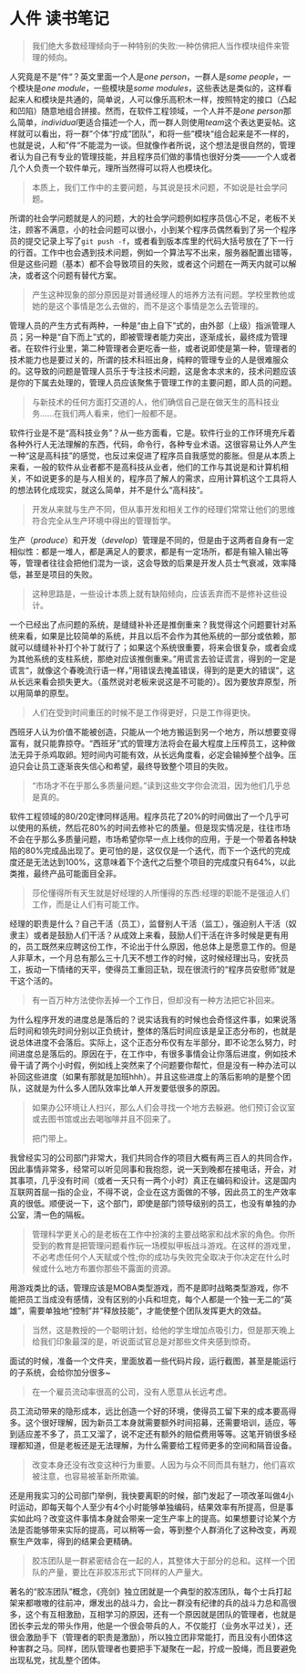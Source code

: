 # 人件 读书笔记

> 我们绝大多数经理倾向于一种特别的失败:一种仿佛把人当作模块组件来管理的倾向。

人究竟是不是”件“？英文里面一个人是*one person*，一群人是*some people*，一个模块是*one module*，一些模块是*some modules*，这些表达是类似的，这样看起来人和模块是共通的，简单说，人可以像乐高积木一样，按照特定的接口（凸起和凹陷）随意地组合拼接。然而，在软件工程领域，一个人并不是*one person*那么简单，*individual*更适合描述一个人，而一群人则使用*team*这个表达更妥帖。这样就可以看出，将一群”个体“拧成”团队“，和将一些”模块“组合起来是不一样的，也就是说，人和”件“不能混为一谈。但就像作者所说，这个想法是很自然的，管理者认为自己有专业的管理技能，并且程序员们做的事情也很好分类——一个人或者几个人负责一个软件单元，理所当然得可以将人也模块化。

> 本质上，我们工作中的主要问题，与其说是技术问题，不如说是社会学问题。

所谓的社会学问题就是人的问题，大的社会学问题例如程序员信心不足，老板不关注，顾客不满意，小的社会问题可以很小，小到某个程序员偶然看到了另一个程序员的提交记录上写了`git push -f`，或者看到版本库里的代码大括号放在了下一行的行首。工作中也会遇到技术问题，例如一个算法写不出来，服务器配置出错等，但是这些问题（基本）都不会导致项目的失败，或者这个问题在一两天内就可以解决，或者这个问题有替代方案。

>产生这种现象的部分原因是对普通经理人的培养方法有问题。学校里教他或她的是这个事情是怎么去做的，而不是这个事情是怎么去管理的。

管理人员的产生方式有两种，一种是“由上自下”式的，由外部（上级）指派管理人员；另一种是“自下而上”式的，即被管理者能力突出，逐渐成长，最终成为管理者。在软件行业里，第二种管理者会更吃香一些，或者说即使是第一种，管理者的技术能力也是要过关的，所谓的技术科班出身，纯粹的管理专业的人是很难服众的。这导致的问题是管理人员乐于专注技术问题，这是舍本求末的，技术问题应该是你的下属去处理的，管理人员应该聚焦于管理工作的主要问题，即人员的问题。

>与新技术的任何方面打交道的人，他们确信自己是在做天生的高科技业务……在我们两人看来，他们一般都不是。

软件行业是不是“高科技业务”？从一些方面看，它是。软件行业的工作环境充斥着各种外行人无法理解的东西，代码，命令行，各种专业术语。这很容易让外人产生一种“这是高科技”的感觉，也反过来促进了程序员自我感觉的膨胀。但是从本质上来看，一般的软件从业者都不是高科技从业者，他们的工作与其说是和计算机相关，不如说更多的是与人相关的，程序员了解人的需求，应用计算机这个工具将人的想法转化成现实，就这么简单，并不是什么“高科技“。

>开发从来就与生产不同，但从事开发和相关工作的经理们常常让他们的思维符合完全从生产环境中得出的管理哲学。

生产（*produce*）和开发（*develop*）管理是不同的，但是由于这两者自身有一定相似性：都是一堆人，都是满足人的要求，都是有一定场所，都是有输入输出等等，管理者往往会把他们混为一谈，这会导致的后果是开发人员士气衰减，效率降低，甚至是项目的失败。

>这种思路是，一些设计本质上就有缺陷倾向，应该丢弃而不是修补这些设计。

一个已经出了点问题的系统，是缝缝补补还是推倒重来？我觉得这个问题要针对系统来看，如果是比较简单的系统，并且以后不会作为其他系统的一部分或依赖，那就可以缝缝补补打个补丁就行了；如果这个系统很重要，将来会很复杂，或者会成为其他系统的支柱系统，那绝对应该推倒重来。”用谎言去验证谎言，得到的一定是谎言“，就像这个春晚流行语一样，”用错误去掩盖错误，得到的是更大的错误“，这从长远来看会损失更大。（虽然说对老板来说这是不可能的）。因为要放弃原型，所以用简单的原型。

>人们在受到时间重压的时候不是工作得更好，只是工作得更快。

西班牙人认为价值不能被创造，只能从一个地方搬运到另一个地方，所以想要变得富有，就只能靠掠夺。“西班牙”式的管理方法将会在最大程度上压榨员工，这种做法无异于杀鸡取卵。短时间内可能有效，从长远角度看，必定会输掉整个战争。压迫只会让员工逐渐丧失信心和希望，最终导致整个项目的失败。

> “市场才不在乎那么多质量问题。”读到这些文字你会流泪，因为他们几乎总是真的。

软件工程领域的80/20定律同样适用。程序员花了20%的时间做出了一个几乎可以使用的系统，然后花80%的时间去修补它的质量。但是现实情况是，往往市场不会在乎那么多质量问题，市场希望你早一点上线你的应用，于是一个带着各种缺陷的80%完成品出现了。更可怕的是，这仅仅是一个迭代，而下一个迭代的完成度还是无法达到100%，这意味着下个迭代之后整个项目的完成度只有64%，以此类推，最终产品可能面目全非。

> 莎伦懂得所有天生就是好经理的人所懂得的东西:经理的职能不是强迫人们工作，而是让人们有可能工作。

经理的职责是什么？自己干活（员工），监督别人干活（监工），强迫别人干活（奴隶主）或者是鼓励人们干活？从成效上来看，鼓励人们干活在许多时候是更有用的，员工既然来应聘这份工作，不论出于什么原因，他总体上是愿意工作的。但是人非草木，一个月总有那么三十几天不想工作的时候，这时候经理出马，安抚员工，扳动一下情绪的天平，使得员工重回正轨，现在很流行的“程序员安慰师”就是干这个活的。


>有一百万种方法使你丢掉一个工作日，但却没有一种方法把它补回来。

为什么程序开发的进度总是落后的？说实话我有的时候也会奇怪这件事，如果说落后时间和领先时间分别以正负统计，整体的落后时间应该是呈正态分布的，也就是说总体进度不会落后。实际上，这个正态分布仅有左半部分，即不论怎么努力，时间进度总是落后的。原因在于，在工作中，有很多事情会让你落后进度，例如技术骨干请了两个小时假，例如线上突然来了个问题要你帮忙，但是没有一种办法可以补回这些进度（如果有那就是加班hhh）。并且这些进度上的落后影响的是整个团队，这就是为什么多人团队效率比单人开发要低很多的原因。

>如果办公环境让人扫兴，那么人们会寻找一个地方去躲避。他们预订会议室或去图书馆或出去喝咖啡并且不回来了。
>
>把门带上。

我曾经实习的公司部门非常大，我们共同合作的项目大概有两三百人的共同合作，因此事情非常多，经常可以听见同事和我抱怨，说一天到晚都在接电话，开会，对其事项，几乎没有时间（或者一天只有一两个小时）真正在编码和设计。这是国内互联网首屈一指的企业，不得不说，企业在这方面做的不够，因此员工的生产效率真的很低。顺便说一下，这个部门，即使是部门领导级别的员工，也没有单独的办公室，清一色的隔板。

>管理科学更关心的是老板在工作中扮演的主要战略家和战术家的角色。你所受到的教育是把管理问题看作玩一场模拟甲板战斗游戏。在这样的游戏里，不必考虑任何个人天赋或个性;你的成功与失败完全取决于你决定在什么时候或什么地方布置你那些不露面的资源。

用游戏类比的话，管理应该是MOBA类型游戏，而不是即时战略类型游戏，你不能把员工当成没有感情，没有区别的小兵和坦克，每个人都是一个独一无二的“英雄”，需要单独地“控制”并“释放技能”，才能使整个团队发挥更大的效益。

>当然，这是教授的一个聪明计划，给他的学生增加点吸引力，但是那天晚上给我们印象最深的是，听说面试官总是对那些文件夹感到惊奇。

面试的时候，准备一个文件夹，里面放着一些代码片段，运行截图，甚至是能运行的子系统，会给你加分很多~

> 在一个雇员流动率很高的公司，没有人愿意从长远考虑。

员工流动带来的隐形成本，远比创造一个好的环境，使得员工留下来的成本要高得多。这个很好理解，因为新员工本身就需要额外时间招募，还需要培训，适应，等到适应差不多了，员工又溜了，说不定还有额外的赔偿费用等等。这笔开销很多经理都知道，但是老板还是无法理解，为什么需要给工程师更多的空间和隔音设备。

>改变本身还没有改变这种行为重要。人因为与众不同而具有魅力，他们喜欢被注意，也容易被革新所欺骗。

还是用我实习的公司部门举例，我快要离职的时候，部门发起了一项改革叫做4小时运动，即每天每个人至少有4个小时能够单独编码，结果效率有所提高，但是事实如此吗？改变这件事情本身就会带来一定生产率上的提高。如果想要讨论某个方法是否能够带来实际的提高，可以稍等一会，等到整个人群消化了这种改变，再观察生产效率，得到的结果会更精确。

>胶冻团队是一群紧密结合在一起的人，其整体大于部分的总和。这样一个团队的产量，要比在非胶冻形式下同样的人产量大。

著名的“胶冻团队”概念，《亮剑》独立团就是一个典型的胶冻团队，每个士兵打起架来都嗷嗷的往前冲，爆发出的战斗力，会比一群没有纪律的兵的战斗力总和高很多，这个有互相激励，互相学习的原因，还有一个原因就是团队的管理者，也就是团长李云龙的带头作用，他是一个很会带兵的人，不仅能打（业务水平过关），还很会激励手下（管理者的职责是激励），所以独立团非常能打，而且没有小团体这种害群之马。同样，团队管理者也要把手下凝聚在一起，拧成一股绳，而且要避免出现私党，扰乱整个团体。